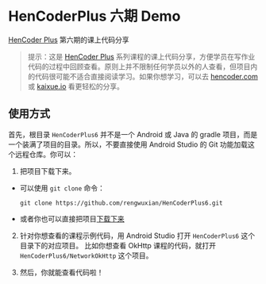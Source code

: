 # HenCoderPlus 六期 Demo
[HenCoder Plus](http://plus.hencoder.com) 第六期的课上代码分享

> 提示：这是 [HenCoder Plus](http://plus.hencoder.com) 系列课程的课上代码分享，方便学员在写作业代码的过程中回顾查看。原则上并不限制任何学员以外的人查看，但项目内的代码很可能不适合直接阅读学习。如果你想学习，可以去 [hencoder.com](https://hencoder.com) 或 [kaixue.io](https:kaixue.io) 看更轻松的分享。

## 使用方式

首先，根目录 `HenCoderPlus6` 并不是一个 Android 或 Java 的 gradle 项目，而是一个装满了项目的目录。所以，不要直接使用 Android Studio 的 Git 功能加载这个远程仓库。你可以：

1. 把项目下载下来。
  - 可以使用 `git clone` 命令：
    ```
    git clone https://github.com/rengwuxian/HenCoderPlus6.git
    ```
  - 或者你也可以直接把项目[下载下来](https://github.com/rengwuxian/HenCoderPlus6/archive/master.zip)
  
2. 针对你想查看的课程示例代码，用 Android Studio 打开 `HenCoderPlus6` 这个目录下的对应项目。
  比如你想查看 OkHttp 课程的代码，就打开 `HenCoderPlus6/NetworkOkHttp` 这个项目。
  
3. 然后，你就能查看代码啦！
